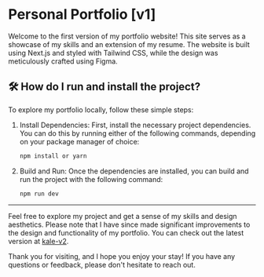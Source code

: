 # Personal Portfolio [v1]

Welcome to the first version of my portfolio website! This site serves as a showcase of my skills and an extension of my resume. The website is built using Next.js and styled with Tailwind CSS, while the design was meticulously crafted using Figma.

## 🛠 How do I run and install the project?
To explore my portfolio locally, follow these simple steps:
1. Install Dependencies: First, install the necessary project dependencies. You can do this by running either of the following commands, depending on your package manager of choice:
   ```sh
   npm install or yarn
   ```
2. Build and Run: Once the dependencies are installed, you can build and run the project with the following command:
   ```sh
   npm run dev
   ```

----

Feel free to explore my project and get a sense of my skills and design aesthetics. Please note that I have since made significant improvements to the design and functionality of my portfolio. You can check out the latest version at [kale-v2](https://kalefed.github.io/kale-v2/).

Thank you for visiting, and I hope you enjoy your stay! If you have any questions or feedback, please don't hesitate to reach out.
